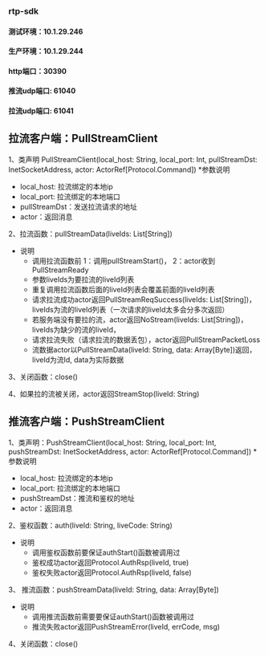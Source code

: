 ### rtp-sdk

#### 测试环境：10.1.29.246 
#### 生产环境：10.1.29.244
#### http端口：30390
#### 推流udp端口: 61040
#### 拉流udp端口: 61041


## 拉流客户端：PullStreamClient
1、类声明 PullStreamClient(local_host: String, local_port: Int,
                           pullStreamDst: InetSocketAddress, actor: ActorRef[Protocol.Command])
  *参数说明
  - local_host: 拉流绑定的本地ip
  - local_port: 拉流绑定的本地端口
  - pullStreamDst：发送拉流请求的地址
  - actor：返回消息

2、拉流函数：pullStreamData(liveIds: List[String])
  * 说明
    - 调用拉流函数前
                    1：调用pullStreamStart()，
                    2：actor收到PullStreamReady
    - 参数liveIds为要拉流的liveId列表
    - 重复调用拉流函数后面的liveId列表会覆盖前面的liveId列表
    - 请求拉流成功actor返回PullStreamReqSuccess(liveIds: List[String])，
      liveIds为流的liveId列表（一次请求的liveId太多会分多次返回）
    - 若服务端没有要拉的流，actor返回NoStream(liveIds: List[String])，liveIds为缺少的流的liveId，
    - 请求拉流失败（请求拉流的数据丢包），actor返回PullStreamPacketLoss
    - 流数据actor以PullStreamData(liveId: String, data: Array[Byte])返回，liveId为流Id, data为实际数据

3、关闭函数：close()

4、如果拉的流被关闭，actor返回StreamStop(liveId: String)

## 推流客户端：PushStreamClient
1、类声明：PushStreamClient(local_host: String, local_port: Int, pushStreamDst: InetSocketAddress,
                             actor: ActorRef[Protocol.Command])
  *参数说明
  - local_host: 拉流绑定的本地ip
  - local_port: 拉流绑定的本地端口
  - pushStreamDst：推流和鉴权的地址
  - actor：返回消息

2、鉴权函数：auth(liveId: String, liveCode: String)
  * 说明
    - 调用鉴权函数前要保证authStart()函数被调用过
    - 鉴权成功actor返回Protocol.AuthRsp(liveId, true)
    - 鉴权失败actor返回Protocol.AuthRsp(liveId, false)

3、 推流函数：pushStreamData(liveId: String, data: Array[Byte])
  * 说明
    - 调用推流函数前需要要保证authStart()函数被调用过
    - 推流失败actor返回PushStreamError(liveId, errCode, msg)

4、关闭函数：close()

